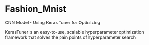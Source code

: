 # Fashion_Mnist
CNN Model - Using Keras Tuner for Optimizing

KerasTuner is an easy-to-use, scalable hyperparameter optimization framework that solves the pain points of hyperparameter search
